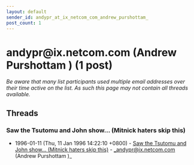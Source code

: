 ```yaml
---
layout: default
sender_id: andypr_at_ix_netcom_com_andrew_purshottam_
post_count: 1
---
```


# andypr<span>@</span>ix.netcom.com (Andrew Purshottam ) (1 post)

_Be aware that many list participants used multiple email addresses over their time active on the list. As such this page may not contain all threads available._

## Threads

### Saw the Tsutomu and John show... (Mitnick haters skip this)
+ 1996-01-11 (Thu, 11 Jan 1996 14:22:10 +0800) - [Saw the Tsutomu and John show... (Mitnick haters skip this)](/archive/1996/01/f696bf4d42a14d16d800d2d67ac342786bf665a85183191aa047d36230fd9397) - _andypr@ix.netcom.com (Andrew Purshottam )_

